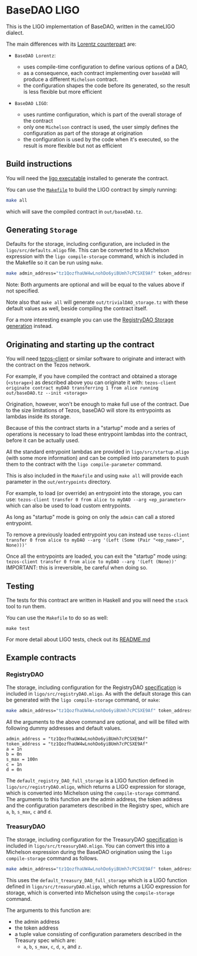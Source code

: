 # BaseDAO LIGO

This is the LIGO implementation of BaseDAO, written in the cameLIGO dialect.

The main differences with its [Lorentz counterpart](/README.md) are:
- `BaseDAO Lorentz`:
    - uses compile-time configuration to define various options of a DAO,
    - as a consequence, each contract implementing over `baseDAO` will produce a different `Michelson` contract.
    - the configuration shapes the code before its generated, so the result is less flexible but more efficient

- `BaseDAO LIGO`:
    - uses runtime configuration, which is part of the overall storage of the contract
    - only one `Michelson` contract is used, the user simply defines the configuration as part of the storage at origination
    - the configuration is used by the code when it's executed, so the result is more flexible but not as efficient

## Build instructions

You will need the [ligo executable](https://ligolang.org/docs/intro/installation) installed to generate the contract.

You can use the [`Makefile`](./Makefile) to build the LIGO contract by simply running:
```sh
make all
```
which will save the compiled contract in `out/baseDAO.tz`.

## Generating `Storage`

Defaults for the storage, including configuration, are included in the
`ligo/src/defaults.mligo` file.
This can be converted to a Michelson expression with the `ligo compile-storage`
command, which is included in the Makefile so it can be run using `make`.

```bash
make admin_address="tz1QozfhaUW4wLnohDo6yiBUmh7cPCSXE9Af" token_address="tz1QozfhaUW4wLnohDo6yiBUmh7cPCSXE9Af" out/trivialDAO_storage.tz
```

Note: Both arguments are optional and will be equal to the values above if not
specified.

Note also that `make all` will generate `out/trivialDAO_storage.tz` with these
default values as well, beside compiling the contract itself.

For a more interesting example you can use the
[RegistryDAO Storage generation](#registrydao) instead.

## Originating and starting up the contract

You will need [tezos-client](http://tezos.gitlab.io/introduction/howtoget.html) or similar software to originate and interact with the contract on the Tezos network.

For example, if you have compiled the contract and obtained a storage (`<storage>`) as described above you can originate it with:
`tezos-client originate contract myDAO transferring 1 from alice running out/baseDAO.tz --init <storage>`

Origination, however, won't be enough to make full use of the contract.
Due to the size limitations of Tezos, baseDAO will store its entrypoints as
lambdas inside its storage.

Because of this the contract starts in a "startup" mode and a series of operations
is necessary to load these entrypoint lambdas into the contract, before it can
be actually used.

All the standard entrypoint lambdas are provided in `ligo/src/startup.mligo`
(with some more information) and can be complied into parameters to push them to
the contract with the `ligo compile-parameter` command.

This is also included in the `Makefile` and using `make all` will provide each
parameter in the `out/entrypoints` directory.

For example, to load (or override) an entrypoint into the storage, you can use:
`tezos-client transfer 0 from alice to myDAO --arg <ep_parameter>`
which can also be used to load custom entrypoints.

As long as "startup" mode is going on only the `admin` can call a stored
entrypoint.

To remove a previously loaded entrypoint you can instead use
`tezos-client transfer 0 from alice to myDAO --arg '(Left (Some (Pair "<ep_name>", None)))'`

Once all the entrypoints are loaded, you can exit the "startup" mode using:
`tezos-client transfer 0 from alice to myDAO --arg '(Left (None))'`
IMPORTANT: this is irreversible, be careful when doing so.

## Testing

The tests for this contract are written in Haskell and you will need the `stack` tool to run them.

You can use the `Makefile` to do so as well:
```
make test
```
For more detail about LIGO tests, check out its [README.md](./haskell/test/)

## Example contracts

### RegistryDAO

The storage, including configuration for the RegistryDAO [specification](https://github.com/tqtezos/baseDAO/blob/master/docs/registry.md)
is included in `ligo/src/registryDAO.mligo`.
As with the default storage this can be generated with the `ligo
compile-storage` command, or `make`:

```bash
make admin_address="tz1QozfhaUW4wLnohDo6yiBUmh7cPCSXE9Af" token_address="tz1QozfhaUW4wLnohDo6yiBUmh7cPCSXE9Af" s_max=12n a=1n b=0n c=1n d=1n out/registryDAO_storage.tz
```

All the arguments to the above command are optional, and will be filled with
following dummy addresses and default values.

```
admin_address = "tz1QozfhaUW4wLnohDo6yiBUmh7cPCSXE9Af"
token_address = "tz1QozfhaUW4wLnohDo6yiBUmh7cPCSXE9Af"
a = 1n
b = 0n
s_max = 100n
c = 1n
d = 0n
```

The `default_registry_DAO_full_storage` is a LIGO function defined in
`ligo/src/registryDAO.mligo`, which returns a LIGO expression for storage,
which is converted into Michelson using the `compile-storage` command. The
arguments to this function are the admin address, the token address and the
configuration parameters described in the Registry spec, which are `a`, `b`,
`s_max`, `c` and `d`.

### TreasuryDAO

The storage, including configuration for the TreasuryDAO [specification](https://github.com/tqtezos/baseDAO/blob/master/docs/treasury.md)
is included in `ligo/src/treasuryDAO.mligo`. You can convert this into a
Michelson expression during the BaseDAO origination using the `ligo
compile-storage` command as follows.

```bash
make admin_address="tz1QozfhaUW4wLnohDo6yiBUmh7cPCSXE9Af" token_address="tz1QozfhaUW4wLnohDo6yiBUmh7cPCSXE9Af" s_max=12n a=1n b=0n c=1n d=1n y=0mutez z=100mutez out/treasuryDAO_storage.tz
```

This uses the `default_treasury_DAO_full_storage` which is a LIGO function defined in
`ligo/src/treasuryDAO.mligo`, which returns a LIGO expression for storage,
which is converted into Michelson using the `compile-storage` command.

The arguments to this function are:
- the admin address
- the token address
- a tuple value consisting of configuration parameters described in the Treasury spec which are:
    - `a`, `b`, `s_max`, `c`, `d`, `x`, and `z`.
